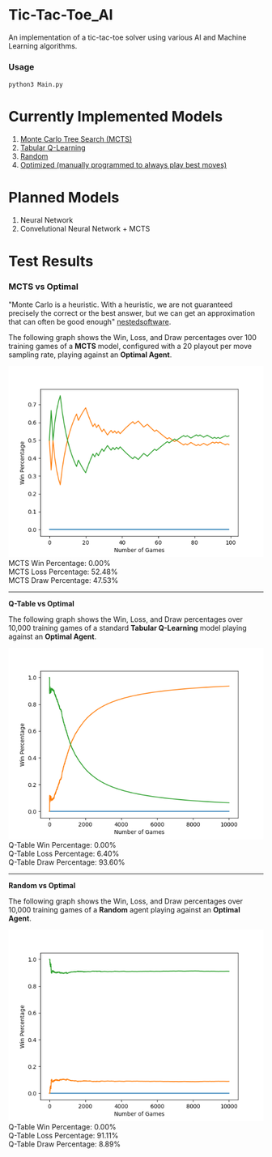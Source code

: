 # Tic-Tac-Toe_AI  
An implementation of a tic-tac-toe solver using various AI and Machine Learning algorithms.  
  
### Usage  
```  
python3 Main.py  
```  
  
# Currently Implemented Models  
1. [Monte Carlo Tree Search (MCTS)](https://github.com/ZktAk/Tic-Tac-Toe_AI/tree/main?tab=readme-ov-file#mcts-vs-optimal)  
2. [Tabular Q-Learning](https://github.com/ZktAk/Tic-Tac-Toe_AI/tree/main?tab=readme-ov-file#q-table-vs-optimal)
3. [Random](https://github.com/ZktAk/Tic-Tac-Toe_AI/tree/main?tab=readme-ov-file#random-vs-optimal)  
4. [Optimized (manually programmed to always play best moves)](https://xkcd.com/832/) 
  
# Planned Models   
1. Neural Network  
2. Convelutional Neural Network + MCTS  
  
  
# Test Results  
  
### MCTS vs Optimal
  
"Monte Carlo is a heuristic. With a heuristic, we are not guaranteed precisely the correct or the best answer, but we can get an approximation that can often be good enough" [nestedsoftware](https://nestedsoftware.com/2019/08/07/tic-tac-toe-with-mcts-2h5k.152104.html).  
  
The following graph shows the Win, Loss, and Draw percentages over 100 training games of a **MCTS** model, configured with a 20 playout per move sampling rate, playing against an **Optimal Agent**.  
  
![cumulative_accuracy](MCTS_vs_Optimal-Cumulative_Accuracy.png)    
MCTS Win Percentage: 0.00%     
MCTS Loss Percentage: 52.48%     
MCTS Draw Percentage: 47.53%  
***  
**Q-Table vs Optimal**  
  
The following graph shows the Win, Loss, and Draw percentages over 10,000 training games of a standard **Tabular Q-Learning** model playing against an **Optimal Agent**.  
  
![cumulative_accuracy](Q-Table_vs_Optimal-Cumulative_Accuracy.png)    
Q-Table Win Percentage: 0.00%      
Q-Table Loss Percentage: 6.40%       
Q-Table Draw Percentage: 93.60%  
***  
**Random vs Optimal**  
  
The following graph shows the Win, Loss, and Draw percentages over 10,000 training games of a **Random** agent playing against an **Optimal Agent**.  
  
![cumulative_accuracy](Random_vs_Optimal-Cumulative_Accuracy.png)    
Q-Table Win Percentage: 0.00%      
Q-Table Loss Percentage: 91.11%       
Q-Table Draw Percentage: 8.89%
